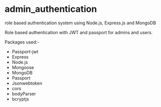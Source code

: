 # admin_authentication
role based authentication system using Node.js, Express.js and MongoDB

Role based authentication with JWT and passport for admins and users.

Packages used:-
- Passport-jwt
- Express
- Node.js
- Mongoose
- MongoDB
- Passport
- Jsonwebtoken
- cors
- bodyParser
- bcryptjs
